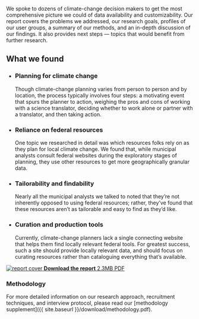 We spoke to dozens of climate-change decision makers to get the most
comprehensive picture we could of data availability and
customizability. Our report covers the problems we addressed, our
research goals, profiles of our user groups, a summary of our
methods, and an in-depth discussion of our findings. It also
provides next steps — topics that would benefit from further research.

## What we found

* ### Planning for climate change
  Though climate-change planning varies from person to person and by
  location, the process typically involves four steps: a motivating
  event that spurs the planner to action, weighing the pros and cons
  of working with a science translator, deciding whether to work
  alone or partner with a translator, and then taking action.

* ### Reliance on federal resources
  One topic we researched in detail was which resources folks rely
  on as they plan for local climate change. We found that, while
  municipal analysts consult federal websites during the exploratory
  stages of planning, they use other resources to get more
  geographically granular data.

* ### Tailorability and findability
  Nearly all the municipal analysts we talked to noted that they’re
  not inherently opposed to using federal resources; rather, they’ve
  found that these resources aren’t as tailorable and easy to find
  as they’d like.

* ### Curation and production tools
  Currently, climate-change planners lack a single connecting
  website that helps them find locally relevant federal tools. For
  greatest success, such a site should provide locally relevant
  data, and should focus on curating resources rather than
  cataloguing everything that’s available.

<a class="cover" href="{{ site.baseurl }}/download/report.pdf">
  <img src="{{ site.baseurl }}/img/report-cover.png" alt="report cover">
</a>

<a class="button" href="{{ site.baseurl }}/download/report.pdf">
  <strong>Download the report</strong> 2.3MB PDF
</a>

### Methodology
For more detailed information on our research approach, recruitment
techniques, and interview protocol, please read our [methodology
supplement]({{ site.baseurl }}/download/methodology.pdf).
